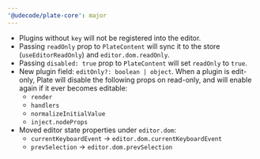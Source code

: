 ```yaml
---
'@udecode/plate-core': major
---
```


- Plugins without `key` will not be registered into the editor.
- Passing `readOnly` prop to `PlateContent` will sync it to the store (`useEditorReadOnly`) and `editor.dom.readOnly`.
- Passing `disabled: true` prop to `PlateContent` will set `readOnly` to `true`.
- New plugin field: `editOnly?: boolean | object`. When a plugin is edit-only, Plate will disable the following props on read-only, and will enable again if it ever becomes editable:
  - `render`
  - `handlers`
  - `normalizeInitialValue`
  - `inject.nodeProps`
- Moved editor state properties under `editor.dom`:
  - `currentKeyboardEvent` → `editor.dom.currentKeyboardEvent`
  - `prevSelection` → `editor.dom.prevSelection`
